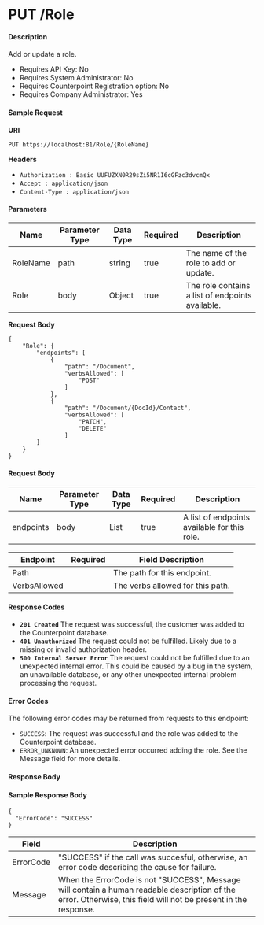 # PUT /Role

#### Description
Add or update a role.

- Requires API Key: No
- Requires System Administrator: No
- Requires Counterpoint Registration option: No
- Requires Company Administrator: Yes

#### Sample Request

**URI**

`PUT https://localhost:81/Role/{RoleName}`

**Headers**
- `Authorization : Basic UUFUZXN0R29sZi5NR1I6cGFzc3dvcmQx`
- `Accept : application/json`
- `Content-Type : application/json`

#### Parameters
Name | Parameter Type | Data Type | Required | Description
---- | -------------- | --------- | -------- | -----------
RoleName | path | string | true | The name of the role to add or update.
Role | body | Object | true | The role contains a list of endpoints available.

**Request Body**
```
{
    "Role": {
        "endpoints": [
            {
                "path": "/Document",
                "verbsAllowed": [
                    "POST"
                ]
            },
            {
                "path": "/Document/{DocId}/Contact",
                "verbsAllowed": [
                    "PATCH",
                    "DELETE"
                ]
        ]
    }
}
```

#### Request Body
Name | Parameter Type | Data Type | Required | Description
----- | -------------- | --------- | -------- | -----------
endpoints | body | List<Endpoint> | true | A list of endpoints available for this role.

Endpoint | Required | Field Description
-------- | -------- | -----------------
Path | | The path for this endpoint.
VerbsAllowed | | The verbs allowed for this path.

#### Response Codes
- **<code>201 Created</code>** The request was successful, the customer was added to the Counterpoint database.
- **<code>401 Unauthorized</code>** The request could not be fulfilled. Likely due to a missing or invalid authorization header.
- **<code>500 Internal Server Error</code>** The request could not be fulfilled due to an unexpected internal error. This could be caused by a bug in the system, an unavailable database, or any other unexpected internal problem processing the request.
 
#### Error Codes
The following error codes may be returned from requests to this endpoint:
- `SUCCESS`: The request was successful and the role was added to the Counterpoint database.
- `ERROR_UNKNOWN`: An unexpected error occurred adding the role. See the Message field for more details.

#### Response Body


#### Sample Response Body
```
{
  "ErrorCode": "SUCCESS"
}
```

Field | Description
------ | -----------
ErrorCode | "SUCCESS" if the call was succesful, otherwise, an error code describing the cause for failure.
Message | When the ErrorCode is not "SUCCESS", Message will contain a human readable description of the error. Otherwise, this field will not be present in the response.
